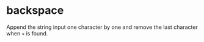 # backspace

Append the string input one character by one and remove the last character when `<` is found. 
